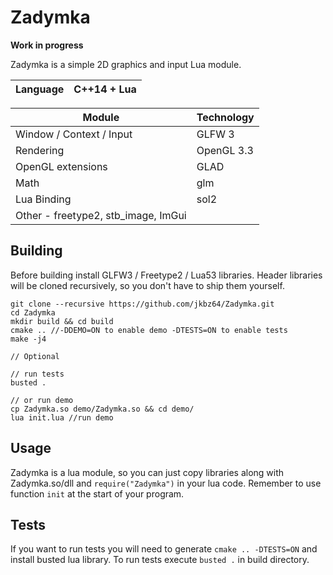 # Zadymka
**Work in progress**

Zadymka is a simple 2D graphics and input Lua module.

| Language    | C++14 + Lua   |
|-----------	|-------------	|


| Module    	| Technology    |
|-----------	|-------------	|
| Window / Context / Input |  GLFW 3    |
| Rendering 	| OpenGL 3.3  	|
| OpenGL extensions | GLAD    |
| Math        | glm           |
| Lua Binding 	| sol2       |
| Other - freetype2, stb_image, ImGui

##  Building
Before building install GLFW3 / Freetype2 / Lua53 libraries. Header libraries will be cloned recursively, so you don't have to ship them yourself.
```
git clone --recursive https://github.com/jkbz64/Zadymka.git
cd Zadymka
mkdir build && cd build
cmake .. //-DDEMO=ON to enable demo -DTESTS=ON to enable tests
make -j4

// Optional

// run tests
busted .

// or run demo
cp Zadymka.so demo/Zadymka.so && cd demo/
lua init.lua //run demo
```

## Usage
Zadymka is a lua module, so you can just copy libraries along with Zadymka.so/dll and `require("Zadymka")` in your lua code.
Remember to use function `init` at the start of your program.

## Tests
If you want to run tests you will need to generate `cmake .. -DTESTS=ON` and install busted lua library.
To run tests execute `busted .` in build directory.